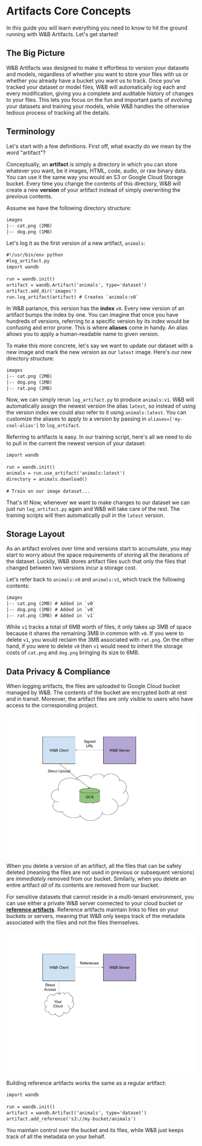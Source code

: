 # Artifacts Core Concepts

In this guide you will learn everything you need to know to hit the ground running with W&B Artifacts. Let's get started!

## The Big Picture

W&B Artifacts was designed to make it effortless to version your datasets and models, regardless of whether you want to store your files with us or whether you already have a bucket you want us to track. Once you've tracked your dataset or model files, W&B will automatically log each and every modification, giving you a complete and auditable history of changes to your files. This lets you focus on the fun and important parts of evolving your datasets and training your models, while W&B handles the otherwise tedious process of tracking all the details.

## Terminology

Let's start with a few definitions. First off, what exactly do we mean by the word "artifact"?

Conceptually, an **artifact** is simply a directory in which you can store whatever you want, be it images, HTML, code, audio, or raw binary data. You can use it the same way you would an S3 or Google Cloud Storage bucket. Every time you change the contents of this directory, W&B will create a new **version** of your artifact instead of simply overwriting the previous contents.

Assume we have the following directory structure:

```text
images
|-- cat.png (2MB)
|-- dog.png (1MB)
```

Let's log it as the first version of a new artifact, `animals`:

```text
#!/usr/bin/env python
#log_artifact.py
import wandb

run = wandb.init()
artifact = wandb.Artifact('animals', type='dataset')
artifact.add_dir('images')
run.log_artifact(artifact) # Creates `animals:v0`
```

In W&B parlance, this version has the **index** `v0`. Every new version of an artifact bumps the index by one. You can imagine that once you have hundreds of versions, referring to a specific version by its index would be confusing and error prone. This is where **aliases** come in handy. An alias allows you to apply a human-readable name to given version.

To make this more concrete, let's say we want to update our dataset with a new image and mark the new version as our `latest` image. Here's our new directory structure:

```text
images
|-- cat.png (2MB)
|-- dog.png (1MB)
|-- rat.png (3MB)
```

Now, we can simply rerun `log_artifact.py` to produce `animals:v1`. W&B will automatically assign the newest version the alias `latest`, so instead of using the version index we could also refer to it using `animals:latest`. You can customize the aliases to apply to a version by passing in `aliases=['my-cool-alias']` to `log_artifact`.

Referring to artifacts is easy. In our training script, here's all we need to do to pull in the current the newest version of your dataset:

```text
import wandb

run = wandb.init()
animals = run.use_artifact('animals:latest')
directory = animals.download()

# Train on our image dataset...
```

That's it! Now, whenever we want to make changes to our dataset we can just run `log_artifact.py` again and W&B will take care of the rest. The training scripts will then automatically pull in the `latest` version.

## Storage Layout

As an artifact evolves over time and versions start to accumulate, you may start to worry about the space requirements of storing all the iterations of the dataset. Luckily, W&B stores artifact files such that only the files that changed between two versions incur a storage cost.

Let's refer back to `animals:v0` and `animals:v1`, which track the following contents:

```text
images
|-- cat.png (2MB) # Added in `v0`
|-- dog.png (1MB) # Added in `v0`
|-- rat.png (3MB) # Added in `v1`
```

While `v1` tracks a total of 6MB worth of files, it only takes up 3MB of space because it shares the remaining 3MB in common with `v0`. If you were to delete `v1`, you would reclaim the 3MB associated with `rat.png`. On the other hand, if you were to delete `v0` then `v1` would need to inherit the storage costs of `cat.png` and `dog.png` bringing its size to 6MB.

## Data Privacy & Compliance

When logging artifacts, the files are uploaded to Google Cloud bucket managed by W&B. The contents of the bucket are encrypted both at rest and in transit. Moreover, the artifact files are only visible to users who have access to the corresponding project.

![](../.gitbook/assets/image%20%2817%29.png)

When you delete a version of an artifact, all the files that can be safely deleted \(meaning the files are not used in previous or subsequent versions\) are _immediately_ removed from our bucket. Similarly, when you delete an entire artifact _all_ of its contents are removed from our bucket.

For sensitive datasets that cannot reside in a multi-tenant environment, you can use either a private W&B server connected to your cloud bucket or [**reference artifacts**](references.md). Reference artifacts maintain links to files on your buckets or servers, meaning that W&B only keeps track of the metadata associated with the files and not the files themselves.

![](../.gitbook/assets/image%20%284%29.png)

Building reference artifacts works the same as a regular artifact:

```text
import wandb

run = wandb.init()
artifact = wandb.Artifact('animals', type='dataset')
artifact.add_reference('s3://my-bucket/animals')
```

You maintain control over the bucket and its files, while W&B just keeps track of all the metadata on your behalf.

